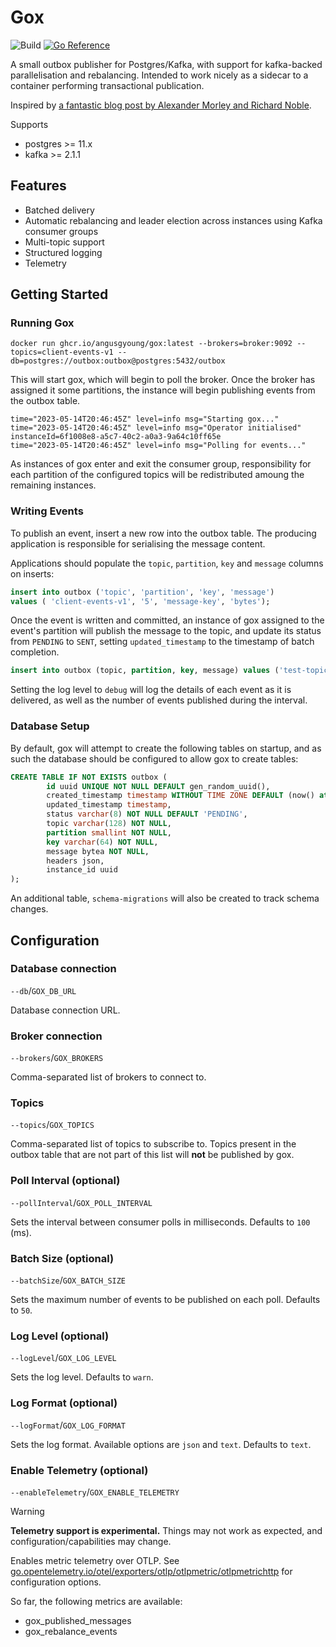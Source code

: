 # Gox
![Build](https://github.com/angusgyoung/gox/actions/workflows/build.yml/badge.svg?branch=main)
[![Go Reference](https://pkg.go.dev/badge/github.com/angusgyoung/gox.svg)](https://pkg.go.dev/github.com/angusgyoung/gox)


A small outbox publisher for Postgres/Kafka, with support for kafka-backed parallelisation and rebalancing. Intended to work nicely as a sidecar to a container performing transactional publication.

Inspired by [a fantastic blog post by Alexander Morley and Richard Noble](https://medium.com/babylon-technology-blog/distributed-outbox-event-publishing-pattern-with-kafka-and-sidecars-c57350c0ff7c).


Supports

- postgres >= 11.x
- kafka >= 2.1.1

## Features
- Batched delivery
- Automatic rebalancing and leader election
across instances using Kafka consumer groups
- Multi-topic support
- Structured logging
- Telemetry

## Getting Started

### Running Gox

```shell
docker run ghcr.io/angusgyoung/gox:latest --brokers=broker:9092 --topics=client-events-v1 --db=postgres://outbox:outbox@postgres:5432/outbox
```

This will start gox, which will begin to poll the broker. Once the broker has assigned it some partitions, the instance will begin publishing events from the outbox table. 

```
time="2023-05-14T20:46:45Z" level=info msg="Starting gox..."
time="2023-05-14T20:46:45Z" level=info msg="Operator initialised" instanceId=6f1008e8-a5c7-40c2-a0a3-9a64c10ff65e
time="2023-05-14T20:46:45Z" level=info msg="Polling for events..."
```
As instances of gox enter and exit the consumer group, responsibility for each partition of the configured topics will be redistributed amoung the remaining instances. 

### Writing Events

To publish an event, insert a new row into the outbox table. The producing application is responsible for serialising the message content.

Applications should populate the `topic`, `partition`, `key` and `message` columns on inserts:

```sql
insert into outbox ('topic', 'partition', 'key', 'message')
values ( 'client-events-v1', '5', 'message-key', 'bytes');
```

Once the event is written and committed, an instance of gox assigned to the event's partition will publish the
message to the topic, and update its status from `PENDING` to `SENT`, setting `updated_timestamp`
to the timestamp of batch completion.

```sql
insert into outbox (topic, partition, key, message) values ('test-topic-a', generate_series(0, 9), gen_random_uuid(), 'abc');
```

Setting the log level to `debug` will log the details of each event as it is delivered, as well as the number of events published during the interval.

### Database Setup

By default, gox will attempt to create the following tables on startup, and as such the database should be configured to allow gox to create tables:

```sql
CREATE TABLE IF NOT EXISTS outbox (
		id uuid UNIQUE NOT NULL DEFAULT gen_random_uuid(),
		created_timestamp timestamp WITHOUT TIME ZONE DEFAULT (now() at time zone 'utc'),
		updated_timestamp timestamp,
		status varchar(8) NOT NULL DEFAULT 'PENDING',
		topic varchar(128) NOT NULL,
		partition smallint NOT NULL,
		key varchar(64) NOT NULL,
		message bytea NOT NULL,
        headers json,
		instance_id uuid
);

```
An additional table, `schema-migrations` will also be created to track schema changes.

## Configuration

### Database connection
`--db`/`GOX_DB_URL`

Database connection URL. 

### Broker connection
`--brokers`/`GOX_BROKERS`

Comma-separated list of brokers to connect to. 

### Topics
`--topics`/`GOX_TOPICS`

Comma-separated list of topics to subscribe to. Topics present in the outbox table that are not part of this list will **not** be published by gox.

### Poll Interval (optional)
`--pollInterval`/`GOX_POLL_INTERVAL`

Sets the interval between consumer polls in milliseconds. Defaults to `100` (ms).

### Batch Size (optional)
`--batchSize`/`GOX_BATCH_SIZE`

Sets the maximum number of events to be published on each poll. Defaults to `50`.

### Log Level (optional)
`--logLevel`/`GOX_LOG_LEVEL`

Sets the log level. Defaults to `warn`.

### Log Format (optional)
`--logFormat`/`GOX_LOG_FORMAT`

Sets the log format. Available options are `json` and `text`. Defaults to `text`.

### Enable Telemetry (optional)
`--enableTelemetry`/`GOX_ENABLE_TELEMETRY`

> [!WARNING] 
> **Telemetry support is experimental.** Things may not work as expected, and 
> configuration/capabilities may change.

Enables metric telemetry over OTLP. See [go.opentelemetry.io/otel/exporters/otlp/otlpmetric/otlpmetrichttp](https://pkg.go.dev/go.opentelemetry.io/otel/exporters/otlp/otlpmetric/otlpmetrichttp) 
for configuration options.

So far, the following metrics are available:
 
- gox_published_messages
- gox_rebalance_events
